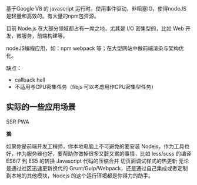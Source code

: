 基于Google V8 的 javascript 运行时。使用事件驱动，非阻塞IO，使得nodeJS是轻量和高效的。有大量的npm包资源。

目前 Node.js 在大部分领域都占有一席之地，尤其是 I/O 密集型的，比如 Web 开发，微服务，前端构建等。

nodeJS编程应用，如：npm webpack 等；在大型网站中做前端渲染与架构优化。

缺点：
- callback hell
- 不适用与CPU密集任务（fibjs 可以考虑用作CPU密集型任务）

## 实际的一些应用场景

SSR
PWA

**摘**

如果你是前端开发工程师，你本地电脑上不可避免的要安装 Nodejs，作为工具也好，作为服务器也好，要帮助你做掉很多又脏又累的事情，比如
less/scss 的编译
ES6/7 到 ES5 的转换
Javascript 代码的压缩合并
切页面调试样式的热更新
无论是通过社区迅速更新换代的 Grunt/Gulp/Webpack，还是通过自己集成或者定制到本地的其他模块，Nodejs 的这个运行环境都是你得力的助手。


